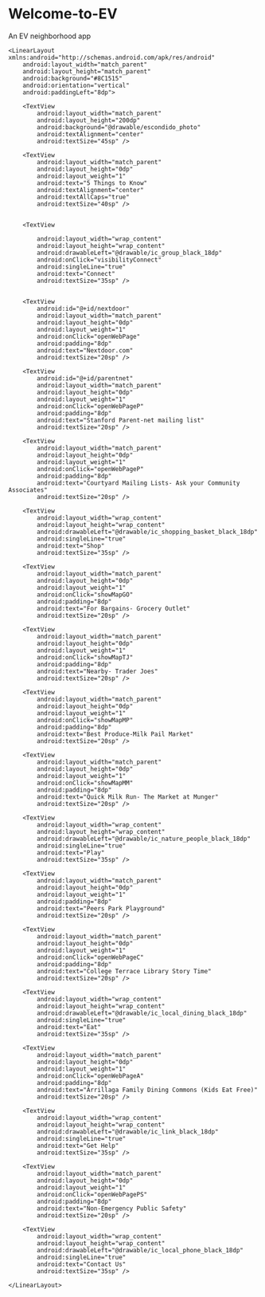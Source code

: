 # Welcome-to-EV
An EV neighborhood app
<?xml version="1.0" encoding="utf-8"?>
<ScrollView xmlns:android="http://schemas.android.com/apk/res/android"
    xmlns:tools="http://schemas.android.com/tools"
    android:layout_width="match_parent"
    android:layout_height="match_parent"
    tools:context="MainActivity">

    <LinearLayout xmlns:android="http://schemas.android.com/apk/res/android"
        android:layout_width="match_parent"
        android:layout_height="match_parent"
        android:background="#8C1515"
        android:orientation="vertical"
        android:paddingLeft="8dp">

        <TextView
            android:layout_width="match_parent"
            android:layout_height="200dp"
            android:background="@drawable/escondido_photo"
            android:textAlignment="center"
            android:textSize="45sp" />

        <TextView
            android:layout_width="match_parent"
            android:layout_height="0dp"
            android:layout_weight="1"
            android:text="5 Things to Know"
            android:textAlignment="center"
            android:textAllCaps="true"
            android:textSize="40sp" />


        <TextView

            android:layout_width="wrap_content"
            android:layout_height="wrap_content"
            android:drawableLeft="@drawable/ic_group_black_18dp"
            android:onClick="visibilityConnect"
            android:singleLine="true"
            android:text="Connect"
            android:textSize="35sp" />


        <TextView
            android:id="@+id/nextdoor"
            android:layout_width="match_parent"
            android:layout_height="0dp"
            android:layout_weight="1"
            android:onClick="openWebPage"
            android:padding="8dp"
            android:text="Nextdoor.com"
            android:textSize="20sp" />

        <TextView
            android:id="@+id/parentnet"
            android:layout_width="match_parent"
            android:layout_height="0dp"
            android:layout_weight="1"
            android:onClick="openWebPageP"
            android:padding="8dp"
            android:text="Stanford Parent-net mailing list"
            android:textSize="20sp" />

        <TextView
            android:layout_width="match_parent"
            android:layout_height="0dp"
            android:layout_weight="1"
            android:onClick="openWebPageP"
            android:padding="8dp"
            android:text="Courtyard Mailing Lists- Ask your Community Associates"
            android:textSize="20sp" />

        <TextView
            android:layout_width="wrap_content"
            android:layout_height="wrap_content"
            android:drawableLeft="@drawable/ic_shopping_basket_black_18dp"
            android:singleLine="true"
            android:text="Shop"
            android:textSize="35sp" />

        <TextView
            android:layout_width="match_parent"
            android:layout_height="0dp"
            android:layout_weight="1"
            android:onClick="showMapGO"
            android:padding="8dp"
            android:text="For Bargains- Grocery Outlet"
            android:textSize="20sp" />

        <TextView
            android:layout_width="match_parent"
            android:layout_height="0dp"
            android:layout_weight="1"
            android:onClick="showMapTJ"
            android:padding="8dp"
            android:text="Nearby- Trader Joes"
            android:textSize="20sp" />

        <TextView
            android:layout_width="match_parent"
            android:layout_height="0dp"
            android:layout_weight="1"
            android:onClick="showMapMP"
            android:padding="8dp"
            android:text="Best Produce-Milk Pail Market"
            android:textSize="20sp" />

        <TextView
            android:layout_width="match_parent"
            android:layout_height="0dp"
            android:layout_weight="1"
            android:onClick="showMapMM"
            android:padding="8dp"
            android:text="Quick Milk Run- The Market at Munger"
            android:textSize="20sp" />

        <TextView
            android:layout_width="wrap_content"
            android:layout_height="wrap_content"
            android:drawableLeft="@drawable/ic_nature_people_black_18dp"
            android:singleLine="true"
            android:text="Play"
            android:textSize="35sp" />

        <TextView
            android:layout_width="match_parent"
            android:layout_height="0dp"
            android:layout_weight="1"
            android:padding="8dp"
            android:text="Peers Park Playground"
            android:textSize="20sp" />

        <TextView
            android:layout_width="match_parent"
            android:layout_height="0dp"
            android:layout_weight="1"
            android:onClick="openWebPageC"
            android:padding="8dp"
            android:text="College Terrace Library Story Time"
            android:textSize="20sp" />

        <TextView
            android:layout_width="wrap_content"
            android:layout_height="wrap_content"
            android:drawableLeft="@drawable/ic_local_dining_black_18dp"
            android:singleLine="true"
            android:text="Eat"
            android:textSize="35sp" />

        <TextView
            android:layout_width="match_parent"
            android:layout_height="0dp"
            android:layout_weight="1"
            android:onClick="openWebPageA"
            android:padding="8dp"
            android:text="Arrillaga Family Dining Commons (Kids Eat Free)"
            android:textSize="20sp" />

        <TextView
            android:layout_width="wrap_content"
            android:layout_height="wrap_content"
            android:drawableLeft="@drawable/ic_link_black_18dp"
            android:singleLine="true"
            android:text="Get Help"
            android:textSize="35sp" />

        <TextView
            android:layout_width="match_parent"
            android:layout_height="0dp"
            android:layout_weight="1"
            android:onClick="openWebPagePS"
            android:padding="8dp"
            android:text="Non-Emergency Public Safety"
            android:textSize="20sp" />

        <TextView
            android:layout_width="wrap_content"
            android:layout_height="wrap_content"
            android:drawableLeft="@drawable/ic_local_phone_black_18dp"
            android:singleLine="true"
            android:text="Contact Us"
            android:textSize="35sp" />

    </LinearLayout>

</ScrollView>
